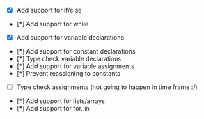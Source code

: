 * [x] Add support for if/else
* [*] Add support for while
* [x] Add support for variable declarations
* [*] Add support for constant declarations
* [*] Type check variable declarations
* [*] Add support for variable assignments
* [*] Prevent reassigning to constants
* [ ] Type check assignments (not going to happen in time frame :/)
* [*] Add support for lists/arrays
* [*] Add support for for..in